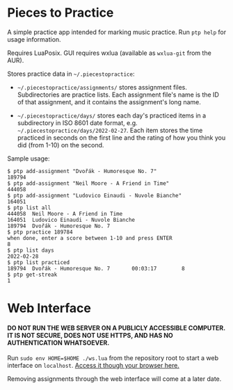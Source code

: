 # Pieces to Practice

A simple practice app intended for marking music practice.  Run `ptp help` for usage information.

Requires LuaPosix. GUI requires wxlua (available as `wxlua-git` from the AUR).

Stores practice data in `~/.piecestopractice`:

  - `~/.piecestopractice/assignments/` stores assignment files.  Subdirectories are practice lists.  Each assignment file's name is the ID of that assignment, and it contains the assignment's long name.

  - `~/.piecestopractice/days/` stores each day's practiced items in a subdirectory in ISO 8601 date format, e.g. `~/.piecestopractice/days/2022-02-27`.  Each item stores the time practiced in seconds on the first line and the rating of how you think you did (from 1-10) on the second.

Sample usage:

```
$ ptp add-assignment "Dvořák - Humoresque No. 7"
189794
$ ptp add-assignment "Neil Moore - A Friend in Time"
444058
$ ptp add-assignment "Ludovico Einaudi - Nuvole Bianche"
164051
$ ptp list all
444058  Neil Moore - A Friend in Time
164051  Ludovico Einaudi - Nuvole Bianche
189794  Dvořák - Humoresque No. 7
$ ptp practice 189784
when done, enter a score between 1-10 and press ENTER
8
$ ptp list days
2022-02-28
$ ptp list practiced
189794  Dvořák - Humoresque No. 7       00:03:17        8
$ ptp get-streak
1
```

# Web Interface

#### DO NOT RUN THE WEB SERVER ON A PUBLICLY ACCESSIBLE COMPUTER. IT IS NOT SECURE, DOES NOT USE HTTPS, AND HAS NO AUTHENTICATION WHATSOEVER.

Run `sudo env HOME=$HOME ./ws.lua` from the repository root to start a web interface on `localhost`.  [Access it though your browser here.](http://localhost)

Removing assignments through the web interface will come at a later date.
